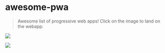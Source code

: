 # awesome-pwa
> Awesome list of progressive web apps! 
> Click on the image to land on the webapp.


[![](https://i.imgur.com/sJFj55f.gif)](http://www.flipkart.com/)

[![](https://developers.google.com/web/updates/images/2015-03-03/add-to-home-screen.gif)](https://developers.google.com/)

